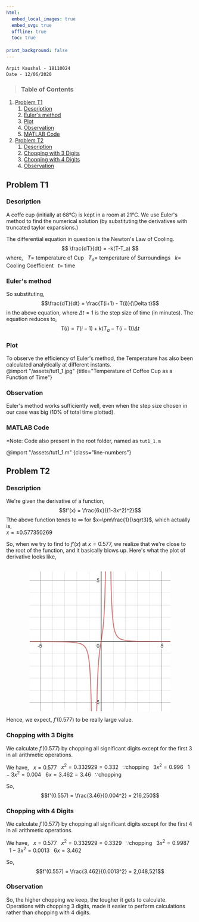 ```yaml
---
html:
  embed_local_images: true
  embed_svg: true
  offline: true
  toc: true

print_background: false
---
```

    Arpit Kaushal - 18110024
    Date - 12/06/2020    

>### Table of Contents
<!-- Start Document Outline -->

1. [Problem T1](#problem-t1)
	1. [Description](#description)
	2. [Euler's method](#eulers-method)
	3. [Plot](#plot)
	4. [Observation](#observation)
	5. [MATLAB Code](#matlab-code)
2. [Problem T2](#problem-t2)
	1. [Description](#description-1)
	2. [Chopping with 3 Digits](#chopping-with-3-digits)
	3. [Chopping with 4 Digits](#chopping-with-4-digits)
	4. [Observation](#observation-1)

<!-- End Document Outline -->
## Problem T1

### Description

A coffe cup (initially at 68°C) is kept in a room at 21°C.
We use Euler's method to find the numerical solution (by substituting the derivatives with truncated taylor expansions.)

The differential equation in question is the Newton's Law of Cooling. 
$$ \frac{dT}{dt} = -k(T-T_a) $$
where,
&nbsp; $T =$ temperature of Cup 
&nbsp; $T_a =$ temperature of Surroundings 
&nbsp; $k =$ Cooling Coefficient 
&nbsp; $t =$ time 

### Euler's method
So substituting,  $$\frac{dT}{dt} = \frac{T(i+1) - T(i)}{\Delta t}$$ in the above equation, where $\Delta t =1$ is the step size of time (in minutes). The equation reduces to, $$T(i) = T(i-1) + k(T_a - T(i-1))\Delta t $$

### Plot
To observe the efficiency of Euler's method, the Temperature has also been calculated analytically at different instants.    
@import "/assets/tut1_1.jpg" {title="Temperature of Coffee Cup as a Function of Time"} 

### Observation
Euler's method works sufficiently well, even when the step size chosen in our case was  big (10% of total time plotted). 

### MATLAB Code
*Note: Code also present in the root folder, named as `tut1_1.m `

@import "/assets/tut1_1.m" {class="line-numbers"}

## Problem T2

### Description

We're given the derivative of a function,
$$f'(x) = \frac{6x}{(1-3x^2)^2}$$
Tthe above function tends to $\infty$ for $x=\pm\frac{1}{\sqrt3}$, which actually is, <br>
$x= \pm0.577350269$ <br>

So, when we try to find to $f'(x)$ at $x=0.577$, we realize that we're close to the root of the function, and it basically blows up. Here's what the plot of derivative looks like, <br><br>

<div align="center">
<img align="center"  src="/assets/tut1_2.jpg" title="Derivative of f(x)"><br>
</div>

Hence, we expect, $f'(0.577)$ to be really large value.<br>



### Chopping with 3 Digits

We calculate $f'(0.577)$ by chopping all significant digits except for the first $3$ in all arithmetic operations.

We have,
&nbsp;&nbsp;$x = 0.577$
&nbsp;&nbsp;$x^2=0.332929=0.332 \;\;\;\because \textrm{chopping}$ 
&nbsp;&nbsp;${3x}^{2}=0.996$
&nbsp;&nbsp;${1-3x^2=0.004}$
&nbsp;&nbsp;${6x=3.462=3.46 \;\;\;\because \textrm{chopping}}$

So, 
$$f'(0.557) = \frac{3.46}{0.004^2} = 216,250$$


### Chopping with 4 Digits

We calculate $f'(0.577)$ by chopping all significant digits except for the first $4$ in all arithmetic operations.

We have, 
&nbsp;&nbsp;${x = 0.577}$
&nbsp;&nbsp;${x^2=0.332929=0.3329 \;\;\;\because \textrm{chopping}}$ 
&nbsp;&nbsp;${3x^2=0.9987}$
&nbsp;&nbsp;${1-3x^2=0.0013}$
&nbsp;&nbsp;${6x=3.462}$

So,
$$f'(0.557) = \frac{3.462}{0.0013^2} = 2,048,521$$


### Observation
So, the higher chopping we keep, the tougher it gets to calculate. Operations with chopping ${3}$ digits, made it easier to perform calculations rather than chopping with ${4}$ digits.  



